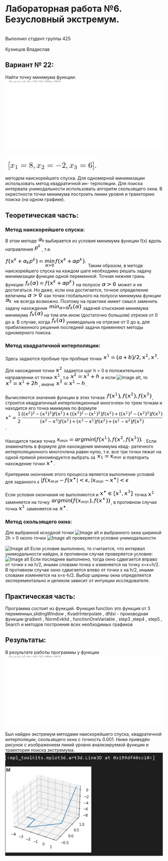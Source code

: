 # Лабораторная работа №6. Безусловный экстремум.
<br>Выполнил студент группы 425</br>
<br>Кузнецов Владислав</br>
## Вариант № 22:
Найти точку минимума функции:
<br>![Image alt](https://github.com/vladislav841/lab6/blob/master/pic/1.png)</br>
<br>![Image alt](https://github.com/vladislav841/lab6/blob/master/pic/2.png)</br>
методом наискорейшего спуска. Для одномерной минимизации использовать метод квадратичной ин-
терполяции. Для поиска интервала унимодальности использовать алгоритм скользящего окна.
В окрестности точки минимума построить линии уровня и траекторию поиска (на одном графике).
## Теоретическая часть:
### Метод наискорейшего спуска:
В этом методе ![Image alt](https://github.com/vladislav841/lab6/blob/master/pic/3.jpg)выбирается из условия минимума функции f(x) вдоль направления ![Image alt](https://github.com/vladislav841/lab6/blob/master/pic/4.jpg), т.е. <br></br>
![Image alt](https://github.com/vladislav841/lab6/blob/master/pic/5.jpg) 
Таким образом, в методе наискорейшего спуска на каждом шаге необходимо решать задачу минимизации функции одной переменной.
Точная нижняя грань функции ![Image alt](https://github.com/vladislav841/lab6/blob/master/pic/6.jpg) на полуоси ![Image alt](https://github.com/vladislav841/lab6/blob/master/pic/7.jpg) может и не достигаться.
Но даже, если она достигается, точное определение величины ![Image alt](https://github.com/vladislav841/lab6/blob/master/pic/7.jpg) как точки глобального на полуоси минимума  функции ![Image alt](https://github.com/vladislav841/lab6/blob/master/pic/8.jpg) не всегда возможно.
Поэтому на практике имеет смысл заменить задачу нахождения ![Image alt](https://github.com/vladislav841/lab6/blob/master/pic/10.jpg) задачей отыскания минимума минимума ![Image alt](https://github.com/vladislav841/lab6/blob/master/pic/9.jpg) на том или ином (достаточно большом) отрезке от 0 до a.
В случае, когда ![Image alt](https://github.com/vladislav841/lab6/blob/master/pic/9.jpg) унимодальна на отрезке от 0 до a, для прибилженного решения последней задачи применяют методы одномерного поиска.
### Метод квадратичной интерполяции:
Здесь задаются пробные три пробные точки ![Image alt](https://github.com/vladislav841/lab6/blob/master/pic/11.jpg) <br></br>
Для нахождения точки ![Image alt](https://github.com/vladislav841/lab6/blob/master/pic/12.jpg) задается шаг h > 0 в положительном направлении от точки ![Image alt](https://github.com/vladislav841/lab6/blob/master/pic/13.jpg), т.е ![Image alt](https://github.com/vladislav841/lab6/blob/master/pic/14.jpg) и если ![Image alt](https://github.com/vladislav841/lab6/lab6/blob/master/pic/15.jpg), то ![Image alt](https://github.com/vladislav841/lab6/blob/master/pic/16.jpg), иначе ![Image alt](https://github.com/vladislav841/lab6/blob/master/pic/17.jpg). <br></br>
Вычисляются значения функции в этих точках ![Image alt](https://github.com/vladislav841/lab6/blob/master/pic/18.jpg),
строится квадратичный интерполяционный многочлен по трем точкам и находится его точка миимума по формуле
![Image alt](https://github.com/vladislav841/lab6/blob/master/pic/19.jpg).<br></br>
Находится также точка ![Image alt](https://github.com/vladislav841/lab6/blob/master/pic/20.jpg).
Если знаменатель в формуле для нахождения минимума квад- ратичного интерполяционного многочлена равен нулю, т.е. все 
три точки лежат на одной прямой рекомендуется выбрать за ![Image alt](https://github.com/vladislav841/lab6/blob/master/pic/21.jpg)
и повторить нахождение точки ![Image alt](https://github.com/vladislav841/lab6/blob/master/pic/22.jpg). <br></br>
Критерием окончания этого процесса является выполнение условий для заданного ϵ
![Image alt](https://github.com/vladislav841/lab6/blob/master/pic/23.jpg) <br></br>
Если условия окончания не выполняются и ![Image alt](https://github.com/vladislav841/lab6/blob/master/pic/24.jpg)
точка ![Image alt](https://github.com/vladislav841/lab6/blob/master/pic/13.jpg) заменяется на точку ![Image alt](https://github.com/vladislav841/lab6/blob/master/pic/25.jpg), в противном случае точка ![Image alt](https://github.com/vladislav841/lab6/blob/master/pic/13.jpg) заменяется на ![Image alt](https://github.com/vladislav841/lab6/blob/master/pic/22.jpg).
### Метод скользящего окна:
Для выбранной исходной точки ![Image alt](https://github.com/vladislav841/lab6/blob/master/pic/27.jpg) и выбранного окна шириной 2h > 0 около точки ![Image alt](https://github.com/vladislav841/lab6/blob/master/pic/27.jpg) проверяется условие унимодальности <br></br>
![Image alt](https://github.com/vladislav841/lab6/blob/master/pic/28.jpg) 
Если условие выполнено, то считается, что интервал унимодальности найден, в противном случае проверяется условие: 
![Image alt](https://github.com/vladislav841/lab6/blob/master/pic/29.jpg) 
Если последнее выполнено, тогда окно сдвигается вправо от точки x на h/2, иными словами точка x изменяется на точку x=x+h/2.
В противном случае окно сдвигается влево от точки x на h/2, иными словами изменяется на x=x-h/2.
Выбор ширины окна определяется эксперементально и целиком зависит от интуиции исследователя.
## Практическая часть:
Программа состоит из  функций. Функция function это функция от 3 переменных,slidingWindow , KvadrInterpolate ,
 dfdxi - производная функции 
 gradient , NormEvklid , functionOneVariable , step3 ,step4 , step5 , Search и методов построения всех необходимых графиков

## Результаты:

В результате работы программы у функции ![Image alt](https://github.com/vladislav841/lab6/blob/master/pic/1.png) <br></br>
Был найден экстремум методами наискорейшего спуска, квадратичной интерполяции, скользящего окна с точность 0.001.
Ниже приведён рисунок с изображением линий уровня анализируемой функции и траектория поиска экстремума. 
![Image alt](https://github.com/vladislav841/lab6/blob/master/pic/graf.png)



